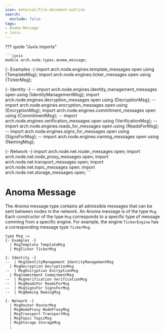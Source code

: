 ```yaml
---
icon: material/file-document-outline
search:
  exclude: false
tags:
- Anoma-Message
- Juvix
---
```


??? quote "Juvix imports"

    ```juvix
    module arch.node.types.anoma_message;

{- Examples -}
    import arch.node.engines.template_messages open using {TemplateMsg};
    import arch.node.engines.ticker_messages open using {TickerMsg};

{- Identity -}
--    import arch.node.engines.identity_management_messages open using {IdentityManagementMsg};
    import arch.node.engines.decryption_messages open using {DecryptionMsg};
--    import arch.node.engines.encryption_messages open using {EncryptionMsg};
    import arch.node.engines.commitment_messages open using {CommitmentMsg};
--    import arch.node.engines.verification_messages open using {VerificationMsg};
--    import arch.node.engines.reads_for_messages open using {ReadsForMsg};
--    import arch.node.engines.signs_for_messages open using {SignsForMsg};
--    import arch.node.engines.naming_messages open using {NamingMsg};

{- Network -}
    import arch.node.net.router_messages open;
    import arch.node.net.node_proxy_messages open;
    import arch.node.net.transport_messages open;
    import arch.node.net.topic_messages open;
    import arch.node.net.storage_messages open;
    ```

# Anoma Message

The _Anoma_ message type contains all admissible messages
that can be sent between nodes in the network.
An Anoma message is of the type `Msg`.
Each constructor of the type `Msg`
corresponds to a specific type of message comming from a specific engine.
For example, the engine `TickerEngine`
has a corresponding message type `TickerMsg`.

<!-- --8<-- [start:anoma-messages-type] -->
```juvix
type Msg :=
{- Examples -}
  | MsgTemplate TemplateMsg
  | MsgTicker TickerMsg

{- Identity -}
--  | MsgIdentityManagement IdentityManagementMsg
  | MsgDecryption DecryptionMsg
--  | MsgEncryption EncryptionMsg
  | MsgCommitment CommitmentMsg
--  | MsgVerification VerificationMsg
--  | MsgReadsFor ReadsForMsg
--  | MsgSignsFor SignsForMsg
--  | MsgNaming NamingMsg

{- Network -}
  | MsgRouter RouterMsg
  | MsgNodeProxy NodeProxyMsg
  | MsgTransport TransportMsg
  | MsgTopic TopicMsg
  | MsgStorage StorageMsg
  ;
```
<!-- --8<-- [end:anoma-messages-type] -->
